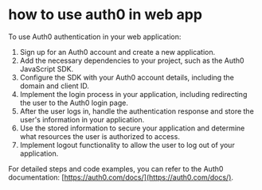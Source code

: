 # how to use auth0 in web app
To use Auth0 authentication in your web application:

1.  Sign up for an Auth0 account and create a new application.
2.  Add the necessary dependencies to your project, such as the Auth0 JavaScript SDK.
3.  Configure the SDK with your Auth0 account details, including the domain and client ID.
4.  Implement the login process in your application, including redirecting the user to the Auth0 login page.
5.  After the user logs in, handle the authentication response and store the user's information in your application.
6.  Use the stored information to secure your application and determine what resources the user is authorized to access.
7.  Implement logout functionality to allow the user to log out of your application.

For detailed steps and code examples, you can refer to the Auth0 documentation: [https://auth0.com/docs/](https://auth0.com/docs/).